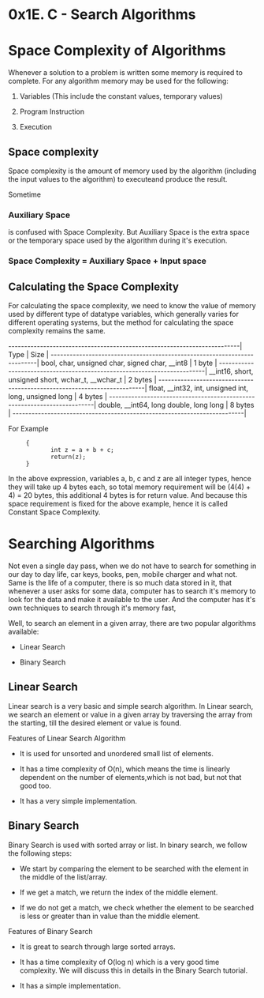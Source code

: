 0x1E. C - Search Algorithms
=

Space Complexity of Algorithms
=

Whenever a solution to a problem is written some memory is required to complete. For any algorithm memory may be used for the following:

1.  Variables (This include the constant values, temporary values)

2.  Program Instruction

3.  Execution

<h2>Space complexity</h2>

Space complexity is the amount of memory used by the algorithm (including the input values to the algorithm) to executeand produce the result.

Sometime<h3> Auxiliary Space</h3> is confused with Space Complexity. But Auxiliary Space is the extra space or the temporary space used by the algorithm during it's execution.

<h3>Space Complexity = Auxiliary Space + Input space</h3>

<h2>Calculating the Space Complexity</h2>

For calculating the space complexity, we need to know the value of memory used by different type of datatype variables, which generally varies for different operating systems, but the method for calculating the space complexity remains the same.

-------------------------------------------------------------------------|
             Type                                       |      Size      |
-------------------------------------------------------------------------|
bool, char, unsigned char, signed char, __int8	        |      1 byte    |
-------------------------------------------------------------------------|
__int16, short, unsigned short, wchar_t, __wchar_t	|      2 bytes   | 
-------------------------------------------------------------------------|
float, __int32, int, unsigned int, long, unsigned long	|      4 bytes   |
-------------------------------------------------------------------------|
double, __int64, long double, long long	                |      8 bytes   |
-------------------------------------------------------------------------|

For Example

         {
                int z = a + b + c;
                return(z);
         }

In the above expression, variables a, b, c and z are all integer types, hence they will take up 4 bytes each, so total memory requirement will be (4(4) + 4) = 20 bytes, this additional 4 bytes is for return value. And because this space requirement is fixed for the above example, hence it is called Constant Space Complexity.

Searching Algorithms
=
Not even a single day pass, when we do not have to search for something in our day to day life, car keys, books, pen, mobile charger and what not. Same is the life of a computer, there is so much data stored in it, that whenever a user asks for some data, computer has to search it's memory to look for the data and make it available to the user. And the computer has it's own techniques to search through it's memory fast,

Well, to search an element in a given array, there are two popular algorithms available:

*  Linear Search

*  Binary Search

<h2>Linear Search</h2>

Linear search is a very basic and simple search algorithm. In Linear search, we search an element or value in a given array by traversing the array from the starting, till the desired element or value is found.

Features of Linear Search Algorithm

* It is used for unsorted and unordered small list of elements.

* It has a time complexity of O(n), which means the time is linearly dependent on the number of elements,which is not bad, but not that good too.

* It has a very simple implementation.

<h2>Binary Search</h2>

Binary Search is used with sorted array or list. In binary search, we follow the following steps:

* We start by comparing the element to be searched with the element in the middle of the list/array.

* If we get a match, we return the index of the middle element.

* If we do not get a match, we check whether the element to be searched is less or greater than in value than the middle element.

Features of Binary Search

* It is great to search through large sorted arrays.

* It has a time complexity of O(log n) which is a very good time complexity. We will discuss this in details in the Binary Search tutorial.

* It has a simple implementation.